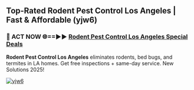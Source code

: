 ## Top-Rated Rodent Pest Control Los Angeles | Fast & Affordable (yjw6)

<h3>🐜 ACT NOW 🌐==►► <a href="https://tinyurl.com/2dysvsjj" rel="nofollow">Rodent Pest Control Los Angeles Special Deals</a></h3>

**Rodent Pest Control Los Angeles** eliminates rodents, bed bugs, and termites in LA homes. Get free inspections + same-day service. New Solutions 2025!

[![yjw6](https://i.imgur.com/JCYaghj.jpeg)](https://tinyurl.com/2dysvsjj)